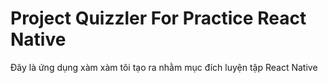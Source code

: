 # Project Quizzler For Practice React Native

Đây là ứng dụng xàm xàm tôi tạo ra nhằm mục đích luyện tập React Native 
